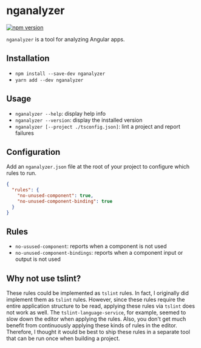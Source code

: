 # nganalyzer
[![npm version](https://badge.fury.io/js/nganalyzer.svg)](https://badge.fury.io/js/nganalyzer)

`nganalyzer` is a tool for analyzing Angular apps.

## Installation

- `npm install --save-dev nganalyzer`
- `yarn add --dev nganalyzer`

## Usage

- `nganalyzer --help`: display help info
- `nganalyzer --version`: display the installed version
- `nganalyzer [--project ./tsconfig.json]`: lint a project and report failures

## Configuration

Add an `nganalyzer.json` file at the root of your project to configure which rules to run.

```json
{
  "rules": {
    "no-unused-component": true,
    "no-unused-component-binding": true
  }
}
```

## Rules

- `no-usused-component`: reports when a component is not used
- `no-unused-component-bindings`: reports when a component input or output is not used

## Why not use tslint?

These rules could be implemented as `tslint` rules. In fact, I originally did implement them as
`tslint` rules. However, since these rules require the entire application structure to be read,
applying these rules via `tslint` does not work as well. The `tslint-language-service`, for
example, seemed to slow down the editor when applying the rules. Also, you don't get much benefit
from continuously applying these kinds of rules in the editor. Therefore, I thought it would be
best to ship these rules in a separate tool that can be run once when building a project.
